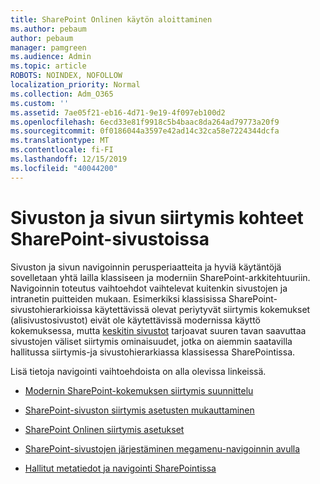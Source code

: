 ```yaml
---
title: SharePoint Onlinen käytön aloittaminen
ms.author: pebaum
author: pebaum
manager: pamgreen
ms.audience: Admin
ms.topic: article
ROBOTS: NOINDEX, NOFOLLOW
localization_priority: Normal
ms.collection: Adm_O365
ms.custom: ''
ms.assetid: 7ae05f21-eb16-4d71-9e19-4f097eb100d2
ms.openlocfilehash: 6ecd33e81f9918c5b4baac8da264ad79773a20f9
ms.sourcegitcommit: 0f0186044a3597e42ad14c32ca58e7224344dcfa
ms.translationtype: MT
ms.contentlocale: fi-FI
ms.lasthandoff: 12/15/2019
ms.locfileid: "40044200"
---
```

# <a name="site-and-page-navigation-in-sharepoint-sites"></a>Sivuston ja sivun siirtymis kohteet SharePoint-sivustoissa

Sivuston ja sivun navigoinnin perusperiaatteita ja hyviä käytäntöjä sovelletaan yhtä lailla klassiseen ja moderniin SharePoint-arkkitehtuuriin. Navigoinnin toteutus vaihtoehdot vaihtelevat kuitenkin sivustojen ja intranetin puitteiden mukaan. Esimerkiksi klassisissa SharePoint-sivustohierarkioissa käytettävissä olevat periytyvät siirtymis kokemukset (alisivustosivustot) eivät ole käytettävissä modernissa käyttö kokemuksessa, mutta [keskitin sivustot](https://support.office.com/article/fe26ae84-14b7-45b6-a6d1-948b3966427f) tarjoavat suuren tavan saavuttaa sivustojen väliset siirtymis ominaisuudet, jotka on aiemmin saatavilla hallitussa siirtymis-ja sivustohierarkiassa klassisessa SharePointissa.

 Lisä tietoja navigointi vaihtoehdoista on alla olevissa linkeissä.

 - [Modernin SharePoint-kokemuksen siirtymis suunnittelu](https://docs.microsoft.com/sharepoint/plan-navigation-modern-experience)

- [SharePoint-sivuston siirtymis asetusten mukauttaminen](https://support.office.com/article/customize-the-navigation-on-your-sharepoint-site-3cd61ae7-a9ed-4e1e-bf6d-4655f0bf25ca)

- [SharePoint Onlinen siirtymis asetukset](https://docs.microsoft.com/office365/enterprise/navigation-options-for-sharepoint-online)
 
- [SharePoint-sivustojen järjestäminen megamenu-navigoinnin avulla](https://techcommunity.microsoft.com/t5/Microsoft-SharePoint-Blog/Organize-your-SharePoint-sites-with-megamenu-navigation-and-new/ba-p/328068)

- [Hallitut metatiedot ja navigointi SharePointissa](https://docs.microsoft.com/sharepoint/dev/general-development/managed-metadata-and-navigation-in-sharepoint)


